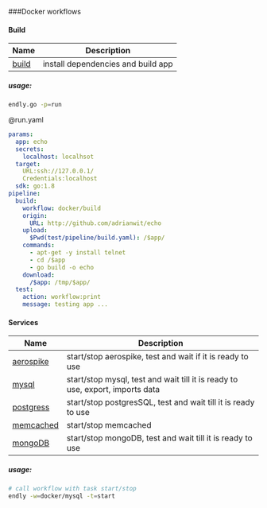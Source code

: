 ###Docker workflows

#### Build

| Name | Description |
| ---- | --- |
| [build](build/) | install dependencies and build app |


##### usage:

```bash
endly.go -p=run
```

@run.yaml
```yaml
params:
  app: echo
  secrets:
    localhost: localhsot
  target:
    URL:ssh://127.0.0.1/
    Credentials:localhost
  sdk: go:1.8
pipeline:
  build:
    workflow: docker/build
    origin:
      URL: http://github.com/adrianwit/echo
    upload:
      $Pwd(test/pipeline/build.yaml): /$app/
    commands:
      - apt-get -y install telnet
      - cd /$app
      - go build -o echo
    download:
      /$app: /tmp/$app/
  test:
    action: workflow:print
    message: testing app ...
```
 



#### Services

| Name | Description |
| ---- | --- |
| [aerospike](aerospike/) | start/stop aerospike,  test and wait if it is ready to use |
| [mysql](mysql/) | start/stop mysql,  test and wait till it is ready to use, export, imports data |
| [postgress](pg/) | start/stop postgresSQL, test and wait till it is ready to use |
| [memcached](memcached/) | start/stop memcached |
| [mongoDB](mongo/) | start/stop mongoDB, test and wait till it is ready to use  |
 

##### usage:
 
```bash
# call workflow with task start/stop
endly -w=docker/mysql -t=start
```
 
 